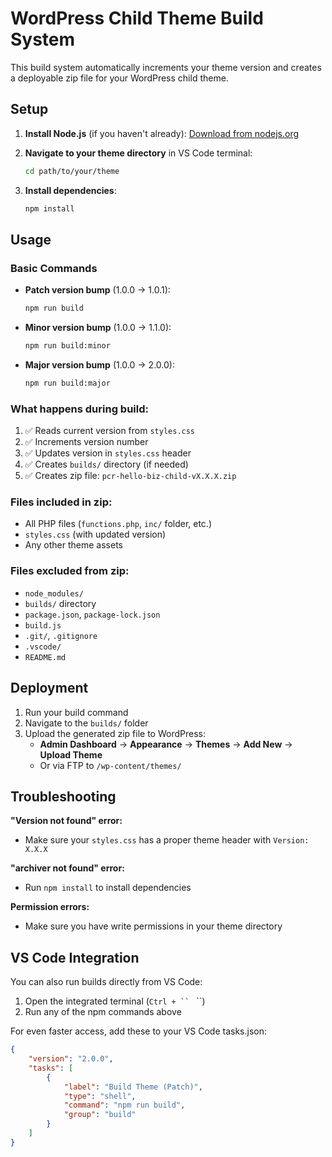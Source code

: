 # WordPress Child Theme Build System

This build system automatically increments your theme version and creates a deployable zip file for your WordPress child theme.

## Setup

1. **Install Node.js** (if you haven't already): [Download from nodejs.org](https://nodejs.org/)

2. **Navigate to your theme directory** in VS Code terminal:
   ```bash
   cd path/to/your/theme
   ```

3. **Install dependencies**:
   ```bash
   npm install
   ```

## Usage

### Basic Commands

- **Patch version bump** (1.0.0 → 1.0.1):
  ```bash
  npm run build
  ```

- **Minor version bump** (1.0.0 → 1.1.0):
  ```bash
  npm run build:minor
  ```

- **Major version bump** (1.0.0 → 2.0.0):
  ```bash
  npm run build:major
  ```

### What happens during build:

1. ✅ Reads current version from `styles.css`
2. ✅ Increments version number
3. ✅ Updates version in `styles.css` header
4. ✅ Creates `builds/` directory (if needed)
5. ✅ Creates zip file: `pcr-hello-biz-child-vX.X.X.zip`

### Files included in zip:

- All PHP files (`functions.php`, `inc/` folder, etc.)
- `styles.css` (with updated version)
- Any other theme assets

### Files excluded from zip:

- `node_modules/`
- `builds/` directory
- `package.json`, `package-lock.json`
- `build.js`
- `.git/`, `.gitignore`
- `.vscode/`
- `README.md`

## Deployment

1. Run your build command
2. Navigate to the `builds/` folder
3. Upload the generated zip file to WordPress:
   - **Admin Dashboard** → **Appearance** → **Themes** → **Add New** → **Upload Theme**
   - Or via FTP to `/wp-content/themes/`

## Troubleshooting

**"Version not found" error:**
- Make sure your `styles.css` has a proper theme header with `Version: X.X.X`

**"archiver not found" error:**
- Run `npm install` to install dependencies

**Permission errors:**
- Make sure you have write permissions in your theme directory

## VS Code Integration

You can also run builds directly from VS Code:
1. Open the integrated terminal (`Ctrl + `` ` ``)
2. Run any of the npm commands above

For even faster access, add these to your VS Code tasks.json:
```json
{
    "version": "2.0.0",
    "tasks": [
        {
            "label": "Build Theme (Patch)",
            "type": "shell",
            "command": "npm run build",
            "group": "build"
        }
    ]
}
```
